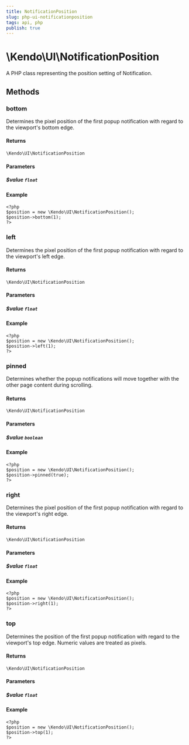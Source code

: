 ```yaml
---
title: NotificationPosition
slug: php-ui-notificationposition
tags: api, php
publish: true
---
```


# \Kendo\UI\NotificationPosition

A PHP class representing the position setting of Notification.


## Methods

### bottom
Determines the pixel position of the first popup notification with regard to the viewport's bottom edge.

#### Returns
`\Kendo\UI\NotificationPosition`

#### Parameters

##### $value `float`



#### Example 
    <?php
    $position = new \Kendo\UI\NotificationPosition();
    $position->bottom(1);
    ?>

### left
Determines the pixel position of the first popup notification with regard to the viewport's left edge.

#### Returns
`\Kendo\UI\NotificationPosition`

#### Parameters

##### $value `float`



#### Example 
    <?php
    $position = new \Kendo\UI\NotificationPosition();
    $position->left(1);
    ?>

### pinned
Determines whether the popup notifications will move together with the other page content during scrolling.

#### Returns
`\Kendo\UI\NotificationPosition`

#### Parameters

##### $value `boolean`



#### Example 
    <?php
    $position = new \Kendo\UI\NotificationPosition();
    $position->pinned(true);
    ?>

### right
Determines the pixel position of the first popup notification with regard to the viewport's right edge.

#### Returns
`\Kendo\UI\NotificationPosition`

#### Parameters

##### $value `float`



#### Example 
    <?php
    $position = new \Kendo\UI\NotificationPosition();
    $position->right(1);
    ?>

### top
Determines the position of the first popup notification with regard to the viewport's top edge. Numeric values are treated as pixels.

#### Returns
`\Kendo\UI\NotificationPosition`

#### Parameters

##### $value `float`



#### Example 
    <?php
    $position = new \Kendo\UI\NotificationPosition();
    $position->top(1);
    ?>

